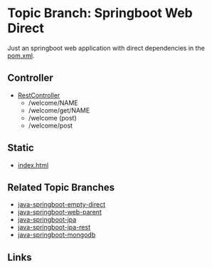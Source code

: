 # Topic Branch: Springboot Web Direct
Just an springboot web application with direct dependencies in the [pom.xml](pom.xml).

## Controller
* [RestController](main/sources/RestController.java)
  * /welcome/NAME
  * /welcome/get/NAME
  * /welcome (post)
  * /welcome/post

## Static
* [index.html](resources-main/static/index.html)

## Related Topic Branches
* [java-springboot-empty-direct](../../tree/java-springboot-empty-direct)
* [java-springboot-web-parent](../../tree/java-springboot-web-parent)
* [java-springboot-jpa](../../tree/java-springboot-jpa)
* [java-springboot-jpa-rest](../../tree/java-springboot-jpa-rest)
* [java-springboot-mongodb](../../tree/java-springboot-mongodb)


## Links



